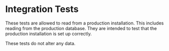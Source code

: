 # Integration Tests
These tests are allowed to read from a production installation.  This includes reading from the production database.  They are intended to test that the production installation is set up correctly.

These tests do not alter any data.
